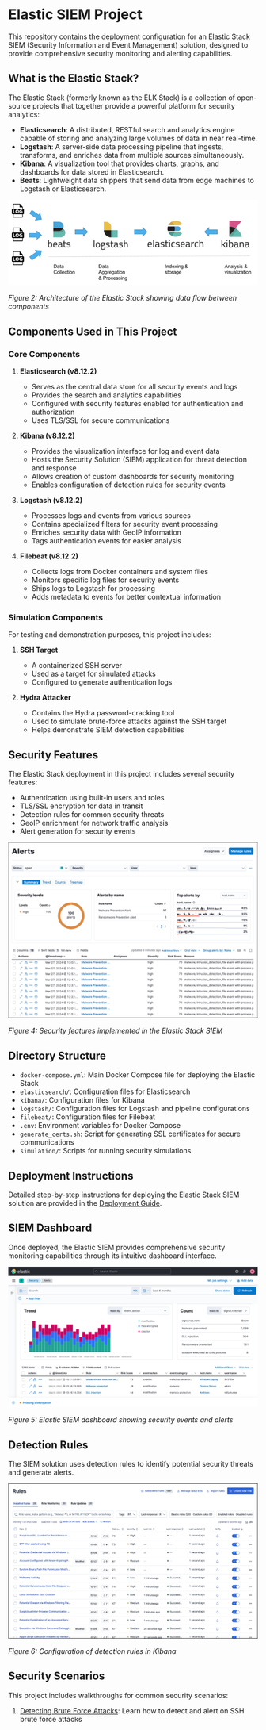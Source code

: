 # Elastic SIEM Project

This repository contains the deployment configuration for an Elastic Stack SIEM (Security Information and Event Management) solution, designed to provide comprehensive security monitoring and alerting capabilities.

## What is the Elastic Stack?

The Elastic Stack (formerly known as the ELK Stack) is a collection of open-source projects that together provide a powerful platform for security analytics:

- **Elasticsearch**: A distributed, RESTful search and analytics engine capable of storing and analyzing large volumes of data in near real-time.
- **Logstash**: A server-side data processing pipeline that ingests, transforms, and enriches data from multiple sources simultaneously.
- **Kibana**: A visualization tool that provides charts, graphs, and dashboards for data stored in Elasticsearch.
- **Beats**: Lightweight data shippers that send data from edge machines to Logstash or Elasticsearch.

![Elastic Stack Architecture](./images/Elastic-Stack.ppm "")

*Figure 2: Architecture of the Elastic Stack showing data flow between components*

## Components Used in This Project

### Core Components

1. **Elasticsearch (v8.12.2)**
   - Serves as the central data store for all security events and logs
   - Provides the search and analytics capabilities
   - Configured with security features enabled for authentication and authorization
   - Uses TLS/SSL for secure communications

2. **Kibana (v8.12.2)**
   - Provides the visualization interface for log and event data
   - Hosts the Security Solution (SIEM) application for threat detection and response
   - Allows creation of custom dashboards for security monitoring
   - Enables configuration of detection rules for security events

3. **Logstash (v8.12.2)**
   - Processes logs and events from various sources
   - Contains specialized filters for security event processing
   - Enriches security data with GeoIP information
   - Tags authentication events for easier analysis

4. **Filebeat (v8.12.2)**
   - Collects logs from Docker containers and system files
   - Monitors specific log files for security events
   - Ships logs to Logstash for processing
   - Adds metadata to events for better contextual information

### Simulation Components

For testing and demonstration purposes, this project includes:

1. **SSH Target**
   - A containerized SSH server 
   - Used as a target for simulated attacks
   - Configured to generate authentication logs

2. **Hydra Attacker**
   - Contains the Hydra password-cracking tool
   - Used to simulate brute-force attacks against the SSH target
   - Helps demonstrate SIEM detection capabilities

## Security Features

The Elastic Stack deployment in this project includes several security features:

- Authentication using built-in users and roles
- TLS/SSL encryption for data in transit
- Detection rules for common security threats
- GeoIP enrichment for network traffic analysis
- Alert generation for security events

![Security Features](./images/security-alert-page.png)

*Figure 4: Security features implemented in the Elastic Stack SIEM*

## Directory Structure

- `docker-compose.yml`: Main Docker Compose file for deploying the Elastic Stack
- `elasticsearch/`: Configuration files for Elasticsearch
- `kibana/`: Configuration files for Kibana
- `logstash/`: Configuration files for Logstash and pipeline configurations
- `filebeat/`: Configuration files for Filebeat
- `.env`: Environment variables for Docker Compose
- `generate_certs.sh`: Script for generating SSL certificates for secure communications
- `simulation/`: Scripts for running security simulations

## Deployment Instructions

Detailed step-by-step instructions for deploying the Elastic Stack SIEM solution are provided in the [Deployment Guide](./DEPLOYMENT.md).

## SIEM Dashboard

Once deployed, the Elastic SIEM provides comprehensive security monitoring capabilities through its intuitive dashboard interface.

![SIEM Dashboard](./images/elastic-security-dashboard.png)

*Figure 5: Elastic SIEM dashboard showing security events and alerts*

## Detection Rules

The SIEM solution uses detection rules to identify potential security threats and generate alerts.

![Detection Rules](./images/security-rules.png)

*Figure 6: Configuration of detection rules in Kibana*

## Security Scenarios

This project includes walkthroughs for common security scenarios:

1. [Detecting Brute Force Attacks](./brute_force.md): Learn how to detect and alert on SSH brute force attacks
